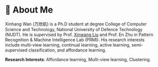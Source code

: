 # 🧐 About Me

Xinhang Wan (万欣航) is a Ph.D student at degree College of Computer Science and Technology, National University of Defence Technology (NUDT). He is supervised by Prof. [Xinwang Liu](https://xinwangliu.github.io/) and Prof. En Zhu in Pattern Recognition & Machine Intelligence Lab (PRMI). His research interests include multi-view learning, continual learning, active learning, semi-supervised classification, and affordance learning. 

**Research Interests**: Affordance learning, Multi-view learning, Clustering. 

